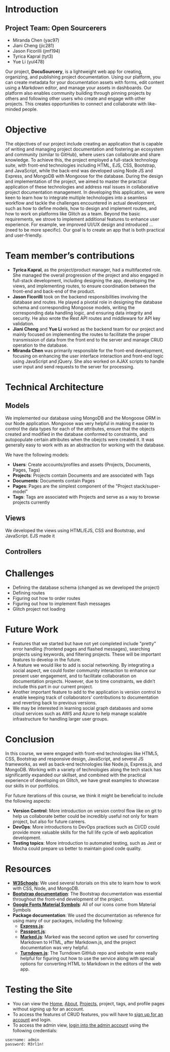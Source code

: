# Introduction

## Project Team: Open Sourcerers

- Miranda Chen (yac97)
- Jiani Cheng (jic281)
- Jason Ficorilli (jmf194)
- Tyrica Kapral (tyt3)
- Yue Li (yul478)

Our project, **DocuSourcery**, is a lightweight web app for creating, organizing, and publishing project documentation. Using our platform, you can create metadata for your documentation assets with forms, edit content using a Markdown editor, and manage your assets in dashboards. Our platform also enables community building through pinning projects by others and following other users who create and engage with other projects. This creates opportunities to connect and collaborate with like-minded people.

# Objective

The objectives of our project include creating an application that is capable of writing and managing project documentation and fostering an ecosystem and community (similar to GitHub), where users can collaborate and share knowledge. To achieve this, the project employed a full-stack technology suite, with front-end technologies including HTML, EJS, CSS, Bootstrap, and JavaScript, while the back-end was developed using Node JS and Express, and MongoDB with Mongoose for the database.
During the design and implementation of the project, we aimed to master the practical application of these technologies and address real issues in collaborative project documentation management. In developing this application, we were keen to learn how to integrate multiple technologies into a seamless workflow and tackle the challenges encountered in actual development, such as how to define models, how to design and implement routes, and how to work on platforms like Glitch as a team.
Beyond the basic requirements, we strove to implement additional features to enhance user experience. For example, we improved UI/UX design and introduced … (need to be more specific). Our goal is to create an app that is both practical and user-friendly.

# Team member’s contributions

- **Tyrica Kapral**, as the project/product manager, had a multifaceted role. She managed the overall progression of the project and also engaged in full-stack development, including designing the app, developing the views, and implementing routes, to ensure coordination between the front-end and back-end of the product.
- **Jason Ficorilli** took on the backend responsibilities involving the database and routes. He played a pivotal role in designing the database schema and corresponding Mongoose models, writing the corresponding data handling logic, and ensuring data integrity and security. He also wrote the Rest API routes and middleware for API key validation.
- **Jiani Cheng** and **Yue Li** worked as the backend team for our project and mainly focused on implementing the routes to facilitate the proper transmission of data from the front end to the server and manage CRUD operation to the database.
- **Miranda Chen** was primarily responsible for the front-end development, focusing on enhancing the user interface interaction and front-end logic using JavaScript and jQuery. She also worked on AJAX scripts to handle user input and send requests to the server for processing.

# Technical Architecture

## Models

We implemented our database using MongoDB and the Mongoose ORM in our Node application. Mongoose was very helpful in making it easier to control the data types for each of the attributes, ensure that the objects created and modified in the database conformed to constraints, and autopopulate certain attributes when the obejcts were created it. It was generally easy to work with as an abstraction for working with the database. 

We have the following models:

- **Users**: Create accounts/profiles and assets (Projects, Documents, Pages, Tags)
- **Projects**: Projects contain Documents and are associated with Tags
- **Documents**: Documents contain Pages
- **Pages**: Pages are the simplest component of the "Project stack/super-model"
- **Tags**: Tags are associated with Projects and serve as a way to browse projects currently


## Views

We developed the views using HTML/EJS, CSS and Bootstrap, and JavaScript. EJS made it 

## Controllers

# Challenges

- Defining the database schema (changed as we developed the project)
- Defining routes
- Figuring out how to order routes
- Figuring out how to implement flash messages
- Glitch project not loading

# Future Work

- Features that we started but have not yet completed include "pretty" error handling (frontend pages and flashed messages), searching projects using keywords, and filtering projects. These will be important features to develop in the future.
- A feature we would like to add is social networking. By integrating a social aspect, we could foster community interaction to enhance our present user engagement, and to facilitate collaboration on documentation projects. However, due to time constraints, we didn’t include this part in our current project.
- Another important feature to add to the application is version control to enable keeping track of collaborators’ contributions to documentation and reverting back to previous versions.
- We may be interested in learning social graph databases and some cloud services such as AWS and Azure to help manage scalable infrastructure for handling larger user groups.

# Conclusion

In this course, we were engaged with front-end technologies like HTML5, CSS, Bootstrap and responsive design, JavaScript, and several JS frameworks, as well as back-end technologies like Node.js, Express.js, and MongoDB. Working with a variety of technologies along the tech stack has significantly expanded our skillset, and combined with the practical experience of developing on Glitch, we have great examples to showcase our skills in our portfolios.

For future iterations of this course, we think it might be beneficial to include the following aspects:

- **Version Control**: More introduction on version control flow like on git to help us collaborate better could be incredibly useful not only for team project, but also for future careers.
- **DevOps**: More introductions to DevOps practices such as CI/CD could provide more valuable skills for the full life cycle of web application development.
- **Testing topics**: More introduction to automated testing, such as Jest or Mocha could prepare us better to maintain good code quality.

# Resources

- **[W3Schools](https://www.w3schools.com)**: We used several tutorials on this site to learn how to work with CSS, Node, and MongoDB. 
- **[Bootstrap documentation](https://getbootstrap.com/docs)**: The Bootstrap documentation was essential throughout the front-end development of the project.
- **[Google Fonts Material Symbols](https://fonts.google.com/icons)**: All of our icons come from Material Symbols 
- **Package documentation**: We used the documentation as reference for using many of our packages, including the following:
  - **[Express.js](https://expressjs.com/en/5x/api.html)**:
  - **[Passport.js](https://www.passportjs.org/concepts/authentication/)**:
  - **[Marked.js](https://marked.js.org/)**: Marked was the second option we used for converting Markdown to HTML, after Markdown.js, and the project documentation was very helpful. 
  - **[Turndown.js](https://github.com/mixmark-io/turndown)**: The Turndown GitHub repo and website were really helpful for figuring out how to use the service along with special options for converting HTML to Markdown in the editors of the web app.  

# Testing the Site
- You can view the [Home](https://docusourcery.glitch.me/), [About](https://docusourcery.glitch.me/about), [Projects](https://docusourcery.glitch.me/projects), project, tags, and profile pages without signing up for an account. 
- To access the features of CRUD features, you will have to [sign up for an account](https://docusourcery.glitch.me/signup) and login.
- To access the admin view, [login into the admin account](https://docusourcery.glitch.me/admin/login) using the following credentials: 
```
username: admin
password: M3rl1n!
```
